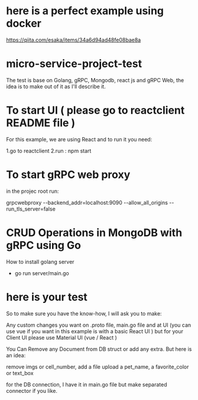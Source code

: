# here is a perfect example using docker 

https://qiita.com/esaka/items/34a6d94ad48fe08bae8a

# micro-service-project-test

The test is base on Golang, gRPC, Mongodb, react js and gRPC Web, 
the idea is to make out of it as I'll describe it.

# To start UI ( please go to reactclient README file )

For this example, we are using React and to run it you need:

 1.go to reactclient
 2.run : npm start

# To start gRPC web proxy

in the projec root run:

grpcwebproxy --backend_addr=localhost:9090 --allow_all_origins  --run_tls_server=false

# CRUD Operations in MongoDB with gRPC using Go 

How to install golang server
 * go run server/main.go


# here is your test

So to make sure you have the know-how, I will ask you to make:

Any custom changes you want on .proto file, main.go file and at UI (you can use vue 
if you want in this example is with a basic React UI ) but for your Client UI please
use Material UI (vue / React )

You Can Remove any Document from DB struct or add any extra. But here is an idea:

remove imgs or cell_number, add a file upload a pet_name, a favorite_color or text_box

for the DB connection, I have it in main.go file but make separated connector if you like.

